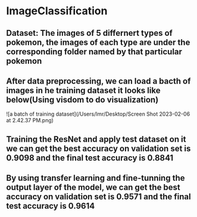 # ImageClassification

## Dataset: The images of 5 differnert types of pokemon, the images of each type are under the corresponding folder named by that particular pokemon
## After data preprocessing, we can load a bacth of images in he training dataset it looks like below(Using visdom to do visualization)

![a batch of training dataset](/Users/lmr/Desktop/Screen Shot 2023-02-06 at 2.42.37 PM.png)

## Training the ResNet and apply test dataset on it we can get the best accuracy on validation set is 0.9098 and the final test accuracy is 0.8841

## By using transfer learning and fine-tunning the output layer of the model, we can get the best accuracy on validation set is 0.9571 and the final test accuracy is 0.9614
